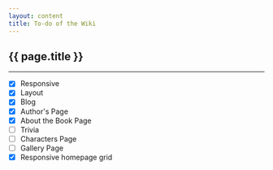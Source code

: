 ```yaml
---
layout: content
title: To-do of the Wiki
---
```

## {{ page.title }}

---

- [x] Responsive
- [x] Layout
- [x] Blog
- [x] Author's Page
- [x] About the Book Page
- [ ] Trivia
- [ ] Characters Page
- [ ] Gallery Page
- [x] Responsive homepage grid
